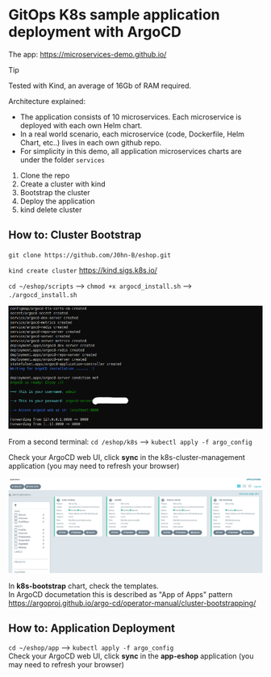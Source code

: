 # GitOps K8s sample application deployment with ArgoCD

The app: <https://microservices-demo.github.io/>  

> [!TIP]
> Tested with Kind, an average of 16Gb of RAM required.

Architecture explained:  

- The application consists of 10 microservices. Each microservice is deployed with each own Helm chart.
- In a real world scenario, each microservice (code, Dockerfile, Helm Chart, etc..) lives in each own github repo.
- For simplicity in this demo, all application microservices charts are under the folder `services`

1) Clone the repo
2) Create a cluster with kind
3) Bootstrap the cluster
4) Deploy the application
5) kind delete cluster

## How to:  Cluster Bootstrap

`git clone https://github.com/J0hn-B/eshop.git`

`kind create cluster`  <https://kind.sigs.k8s.io/>

`cd ~/eshop/scripts` --> `chmod +x argocd_install.sh` --> `./argocd_install.sh`

![terminal](images/terminal.png)

From a second terminal: `cd /eshop/k8s` --> `kubectl apply -f argo_config`

Check your ArgoCD web UI, click **sync** in the k8s-cluster-management application (you may need to refresh your browser)  

![bootstrap](images/bootstrap.png)

In **k8s-bootstrap** chart, check the templates.  
In ArgoCD documetation this is described as "App of Apps" pattern
<https://argoproj.github.io/argo-cd/operator-manual/cluster-bootstrapping/>

## How to:  Application Deployment

`cd ~/eshop/app` --> `kubectl apply -f argo_config`  
Check your ArgoCD web UI, click **sync** in the **app-eshop** application (you may need to refresh your browser)
